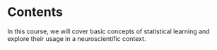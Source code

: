 # Contents

In this course, we will cover basic concepts of statistical learning and
explore their usage in a neuroscientific context.

```{tableofcontents}
```